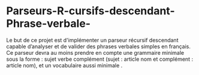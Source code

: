 # Parseurs-R-cursifs-descendant-Phrase-verbale-
Le but de ce projet est d'implémenter un parseur récursif descendant capable d’analyser et de valider des phrases verbales simples en français. Ce parseur devra au moins prendre en compte une grammaire minimale sous la forme : sujet verbe complément (sujet : article nom et complément : article nom), et un vocabulaire aussi minimale .
